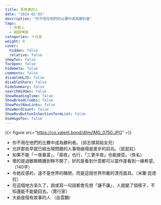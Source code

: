 ```yaml
---
title: 有故事的人
date: "2024-02-05"
description: "你不用在他們的比賽中成為勝利者"
tags:
  - 年輕人
  - 細說呻語
categories: 十日痰
weight: 0
cover:
  hidden: false
  relative: false
showToc: false
TocOpen: false
hidemeta: false
comments: false
disableHLJS: false
disableShare: false
hideSummary: false
searchHidden: false
ShowReadingTime: false
ShowBreadCrumbs: false
ShowPostNavLinks: false
ShowWordCount: false
ShowRssButtonInSectionTermList: false
UseHugoToc: false
---
```


{{< figure src="https://co.valent.bond/dllm/IMG_0750.JPG" >}}

* 你不用在他們的比賽中成為勝利者。（邱志傑寫給女兒）
* 允許那些早就已經出現問題的人事物崩塌是進步的前兆。（屁屁虹）
* 如果不能「一夜暴富」，「兩夜」也行，「三更半夜」也能接受。（佚名）
* 壞的是過敏眼睛腫到睜不開了，好的是看到什麼都可以當作是看到一線希望。（140字）
* 令她反感的，遠不是世界的醜陋，而是這個世界所戴的漂亮面具。（米蘭·昆德拉）
* 在這個地方呆久了，說或寫一句話都會先想「讓不讓」，人就變了個樣子，不知還能不能變回去。（賈行家）
* 大爺是個有故事的人 （岳雲鵬）